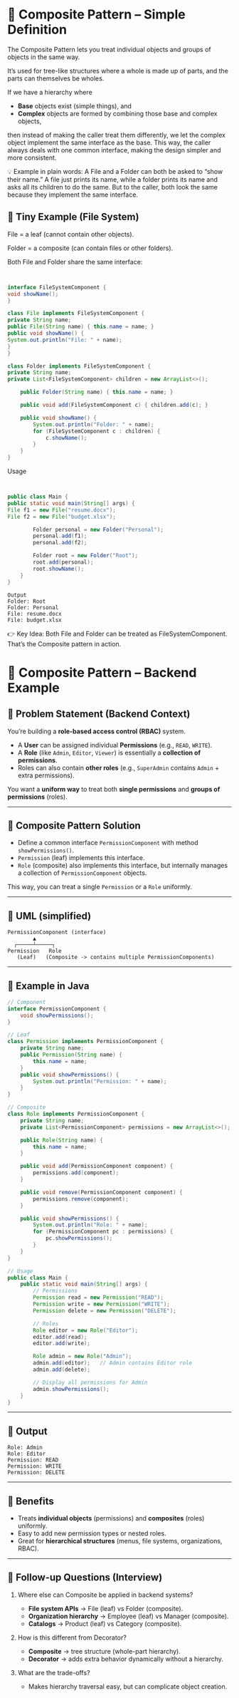 # 📖 Composite Pattern – Simple Definition

The Composite Pattern lets you treat individual objects and groups of objects in the same way.

It’s used for tree-like structures where a whole is made up of parts, and the parts can themselves be wholes.

If we have a hierarchy where
* **Base** objects exist (simple things), and
* **Complex** objects are formed by combining those base and complex objects,

then instead of making the caller treat them differently, we let the complex object implement the same interface as the base.
This way, the caller always deals with one common interface, making the design simpler and more consistent.

💡 Example in plain words:
A File and a Folder can both be asked to “show their name.” A file just prints its name, while a folder prints its name and asks all its children to do the same.
But to the caller, both look the same because they implement the same interface.



## 🌱 Tiny Example (File System)

File = a leaf (cannot contain other objects).

Folder = a composite (can contain files or other folders).

Both File and Folder share the same interface:

```java


interface FileSystemComponent {
void showName();
}

class File implements FileSystemComponent {
private String name;
public File(String name) { this.name = name; }
public void showName() {
System.out.println("File: " + name);
}
}

class Folder implements FileSystemComponent {
private String name;
private List<FileSystemComponent> children = new ArrayList<>();

    public Folder(String name) { this.name = name; }

    public void add(FileSystemComponent c) { children.add(c); }

    public void showName() {
        System.out.println("Folder: " + name);
        for (FileSystemComponent c : children) {
            c.showName();
        }
    }
}
```

Usage

```java


public class Main {
public static void main(String[] args) {
File f1 = new File("resume.docx");
File f2 = new File("budget.xlsx");

        Folder personal = new Folder("Personal");
        personal.add(f1);
        personal.add(f2);

        Folder root = new Folder("Root");
        root.add(personal);
        root.showName();
    }
}
```
```
Output
Folder: Root
Folder: Personal
File: resume.docx
File: budget.xlsx
```

👉 Key Idea: Both File and Folder can be treated as FileSystemComponent.
That’s the Composite pattern in action.

# 🌳 Composite Pattern – Backend Example

## 🔹 Problem Statement (Backend Context)  
You’re building a **role-based access control (RBAC)** system.  

- A **User** can be assigned individual **Permissions** (e.g., `READ`, `WRITE`).  
- A **Role** (like `Admin`, `Editor`, `Viewer`) is essentially a **collection of permissions**.  
- Roles can also contain **other roles** (e.g., `SuperAdmin` contains `Admin` + extra permissions).  

You want a **uniform way** to treat both **single permissions** and **groups of permissions** (roles).  

---

## 🔹 Composite Pattern Solution  
- Define a common interface `PermissionComponent` with method `showPermissions()`.  
- `Permission` (leaf) implements this interface.  
- `Role` (composite) also implements this interface, but internally manages a collection of `PermissionComponent` objects.  

This way, you can treat a single `Permission` or a `Role` uniformly.  

---

## 🔹 UML (simplified)
```
PermissionComponent (interface)
        ▲
  ┌─────┴─────┐
Permission   Role
   (Leaf)   (Composite -> contains multiple PermissionComponents)
```

---

## 🔹 Example in Java  

```java
// Component
interface PermissionComponent {
    void showPermissions();
}

// Leaf
class Permission implements PermissionComponent {
    private String name;
    public Permission(String name) {
        this.name = name;
    }
    public void showPermissions() {
        System.out.println("Permission: " + name);
    }
}

// Composite
class Role implements PermissionComponent {
    private String name;
    private List<PermissionComponent> permissions = new ArrayList<>();

    public Role(String name) {
        this.name = name;
    }

    public void add(PermissionComponent component) {
        permissions.add(component);
    }

    public void remove(PermissionComponent component) {
        permissions.remove(component);
    }

    public void showPermissions() {
        System.out.println("Role: " + name);
        for (PermissionComponent pc : permissions) {
            pc.showPermissions();
        }
    }
}

// Usage
public class Main {
    public static void main(String[] args) {
        // Permissions
        Permission read = new Permission("READ");
        Permission write = new Permission("WRITE");
        Permission delete = new Permission("DELETE");

        // Roles
        Role editor = new Role("Editor");
        editor.add(read);
        editor.add(write);

        Role admin = new Role("Admin");
        admin.add(editor);   // Admin contains Editor role
        admin.add(delete);

        // Display all permissions for Admin
        admin.showPermissions();
    }
}
```

---

## 🔹 Output
```
Role: Admin
Role: Editor
Permission: READ
Permission: WRITE
Permission: DELETE
```

---

## 🔹 Benefits
- Treats **individual objects** (permissions) and **composites** (roles) uniformly.  
- Easy to add new permission types or nested roles.  
- Great for **hierarchical structures** (menus, file systems, organizations, RBAC).  

---

## 🔹 Follow-up Questions (Interview)
1. Where else can Composite be applied in backend systems?  
   - **File system APIs** → File (leaf) vs Folder (composite).  
   - **Organization hierarchy** → Employee (leaf) vs Manager (composite).  
   - **Catalogs** → Product (leaf) vs Category (composite).  

2. How is this different from Decorator?  
   - **Composite** → tree structure (whole-part hierarchy).  
   - **Decorator** → adds extra behavior dynamically without a hierarchy.  

3. What are the trade-offs?  
   - Makes hierarchy traversal easy, but can complicate object creation.  
